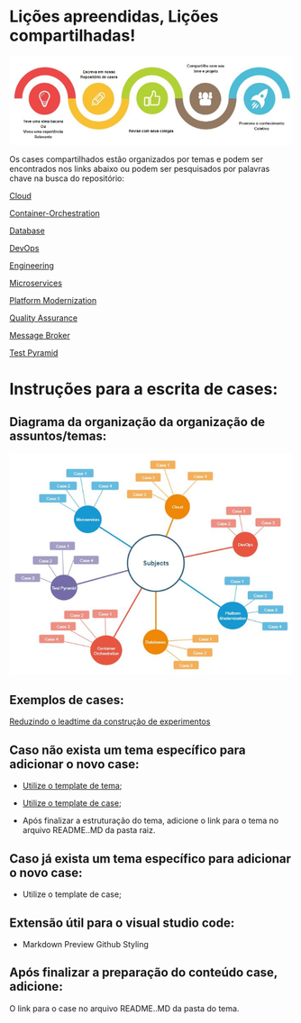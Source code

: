 # Lições apreendidas, Lições compartilhadas!

![flow](Subjects/Assets/Home.JPG)

Os cases compartilhados estão organizados por temas e podem ser encontrados nos links abaixo ou podem ser pesquisados por palavras chave na busca do repositório:

[Cloud](https://github.com/cristianom-ciandt/Lessons-Learned/tree/master/Subjects/Cloud)

[Container-Orchestration](https://github.com/cristianom-ciandt/Lessons-Learned/tree/master/Subjects/Container-Orchestration)

[Database](https://github.com/cristianom-ciandt/Lessons-Learned/tree/master/Subjects/Database)

[DevOps](https://github.com/cristianom-ciandt/Lessons-Learned/tree/master/Subjects/DevOps)

[Engineering](https://github.com/cristianom-ciandt/Lessons-Learned/tree/master/Subjects/Engineering)

[Microservices](https://github.com/cristianom-ciandt/Lessons-Learned/tree/master/Subjects/Microservices)

[Platform Modernization](https://github.com/cristianom-ciandt/Lessons-Learned/tree/master/Subjects/Platform-Modernization)

[Quality Assurance](https://github.com/cristianom-ciandt/Lessons-Learned/tree/master/Subjects/Quality-Assurance)

[Message Broker](https://github.com/cristianom-ciandt/Lessons-Learned/tree/master/Subjects/Message-Broker)

[Test Pyramid](https://github.com/cristianom-ciandt/Lessons-Learned/tree/master/Subjects/Test-Pyramid)

# Instruções para a escrita de cases:

## Diagrama da organização da organização de assuntos/temas:
![Folder Structure](Subjects/Assets/Folder_Structure.JPG)

## Exemplos de cases:

[Reduzindo o leadtime da construção de experimentos](https://github.com/cristianom-ciandt/Lessons-Learned/tree/master/Subjects/Engineering/Case1/)

## Caso não exista um tema específico para adicionar o novo case:

* [Utilize o template de tema](https://github.com/cristianom-ciandt/Lessons-Learned/tree/master/Subjects/Tema%20Template);

* [Utilize o template de case](https://github.com/cristianom-ciandt/Lessons-Learned/tree/master/Subjects/Case%20Template);

* Após finalizar a estruturação do tema, adicione o link para o tema no arquivo README..MD da pasta raiz.

## Caso já exista um tema específico para adicionar o novo case:

* Utilize o template de case;

## Extensão útil para o visual studio code:
* Markdown Preview Github Styling

## Após finalizar a preparação do conteúdo case, adicione:

O link para o case no arquivo README..MD da pasta do tema.